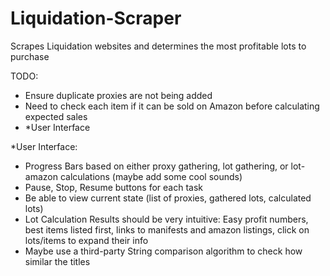 # Liquidation-Scraper
Scrapes Liquidation websites and determines the most profitable lots to purchase

TODO:

  - Ensure duplicate proxies are not being added
  - Need to check each item if it can be sold on Amazon before calculating expected sales
  - \*User Interface
  
  
\*User Interface:

  - Progress Bars based on either proxy gathering, lot gathering, or lot-amazon calculations (maybe add some cool sounds)
  - Pause, Stop, Resume buttons for each task
  - Be able to view current state (list of proxies, gathered lots, calculated lots)
  - Lot Calculation Results should be very intuitive: Easy profit numbers, best items listed first, links to manifests and amazon listings, click on lots/items to expand their info
  - Maybe use a third-party String comparison algorithm to check how similar the titles
